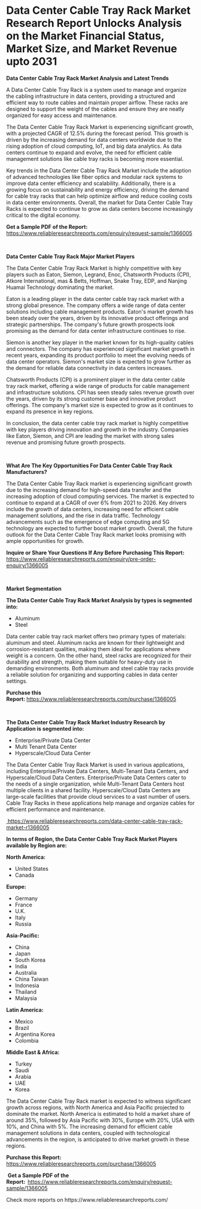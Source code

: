 <p><h1>Data Center Cable Tray Rack Market Research Report Unlocks Analysis on the Market Financial Status, Market Size, and Market Revenue upto 2031</h1></p><p><strong>Data Center Cable Tray Rack Market Analysis and Latest Trends</strong></p>
<p><p>A Data Center Cable Tray Rack is a system used to manage and organize the cabling infrastructure in data centers, providing a structured and efficient way to route cables and maintain proper airflow. These racks are designed to support the weight of the cables and ensure they are neatly organized for easy access and maintenance.</p><p>The Data Center Cable Tray Rack Market is experiencing significant growth, with a projected CAGR of 12.5% during the forecast period. This growth is driven by the increasing demand for data centers worldwide due to the rising adoption of cloud computing, IoT, and big data analytics. As data centers continue to expand and evolve, the need for efficient cable management solutions like cable tray racks is becoming more essential.</p><p>Key trends in the Data Center Cable Tray Rack Market include the adoption of advanced technologies like fiber optics and modular rack systems to improve data center efficiency and scalability. Additionally, there is a growing focus on sustainability and energy efficiency, driving the demand for cable tray racks that can help optimize airflow and reduce cooling costs in data center environments. Overall, the market for Data Center Cable Tray Racks is expected to continue to grow as data centers become increasingly critical to the digital economy.</p></p>
<p><strong>Get a Sample PDF of the Report:&nbsp;</strong> <a href="https://www.reliableresearchreports.com/enquiry/request-sample/1366005">https://www.reliableresearchreports.com/enquiry/request-sample/1366005</a></p>
<p>&nbsp;</p>
<p><strong>Data Center Cable Tray Rack Major Market Players</strong></p>
<p><p>The Data Center Cable Tray Rack Market is highly competitive with key players such as Eaton, Siemon, Legrand, Enoc, Chatsworth Products (CPI), Atkore International, mas & Betts, Hoffman, Snake Tray, EDP, and Nanjing Huamai Technology dominating the market. </p><p>Eaton is a leading player in the data center cable tray rack market with a strong global presence. The company offers a wide range of data center solutions including cable management products. Eaton's market growth has been steady over the years, driven by its innovative product offerings and strategic partnerships. The company's future growth prospects look promising as the demand for data center infrastructure continues to rise.</p><p>Siemon is another key player in the market known for its high-quality cables and connectors. The company has experienced significant market growth in recent years, expanding its product portfolio to meet the evolving needs of data center operators. Siemon's market size is expected to grow further as the demand for reliable data connectivity in data centers increases.</p><p>Chatsworth Products (CPI) is a prominent player in the data center cable tray rack market, offering a wide range of products for cable management and infrastructure solutions. CPI has seen steady sales revenue growth over the years, driven by its strong customer base and innovative product offerings. The company's market size is expected to grow as it continues to expand its presence in key regions.</p><p>In conclusion, the data center cable tray rack market is highly competitive with key players driving innovation and growth in the industry. Companies like Eaton, Siemon, and CPI are leading the market with strong sales revenue and promising future growth prospects.</p></p>
<p>&nbsp;</p>
<p><strong>What Are The Key Opportunities For Data Center Cable Tray Rack Manufacturers?</strong></p>
<p><p>The Data Center Cable Tray Rack market is experiencing significant growth due to the increasing demand for high-speed data transfer and the increasing adoption of cloud computing services. The market is expected to continue to expand at a CAGR of over 6% from 2021 to 2026. Key drivers include the growth of data centers, increasing need for efficient cable management solutions, and the rise in data traffic. Technology advancements such as the emergence of edge computing and 5G technology are expected to further boost market growth. Overall, the future outlook for the Data Center Cable Tray Rack market looks promising with ample opportunities for growth.</p></p>
<p><strong>Inquire or Share Your Questions If Any Before Purchasing This Report:</strong> <a href="https://www.reliableresearchreports.com/enquiry/pre-order-enquiry/1366005">https://www.reliableresearchreports.com/enquiry/pre-order-enquiry/1366005</a></p>
<p>&nbsp;</p>
<p><strong>Market Segmentation</strong></p>
<p><strong>The Data Center Cable Tray Rack Market Analysis by types is segmented into:</strong></p>
<p><ul><li>Aluminum</li><li>Steel</li></ul></p>
<p><p>Data center cable tray rack market offers two primary types of materials: aluminum and steel. Aluminum racks are known for their lightweight and corrosion-resistant qualities, making them ideal for applications where weight is a concern. On the other hand, steel racks are recognized for their durability and strength, making them suitable for heavy-duty use in demanding environments. Both aluminum and steel cable tray racks provide a reliable solution for organizing and supporting cables in data center settings.</p></p>
<p><strong>Purchase this Report:&nbsp;</strong><a href="https://www.reliableresearchreports.com/purchase/1366005">https://www.reliableresearchreports.com/purchase/1366005</a></p>
<p>&nbsp;</p>
<p><strong>The Data Center Cable Tray Rack Market Industry Research by Application is segmented into:</strong></p>
<p><ul><li>Enterprise/Private Data Center</li><li>Multi Tenant Data Center</li><li>Hyperscale/Cloud Data Center</li></ul></p>
<p><p>The Data Center Cable Tray Rack Market is used in various applications, including Enterprise/Private Data Centers, Multi-Tenant Data Centers, and Hyperscale/Cloud Data Centers. Enterprise/Private Data Centers cater to the needs of a single organization, while Multi-Tenant Data Centers host multiple clients in a shared facility. Hyperscale/Cloud Data Centers are large-scale facilities that provide cloud services to a vast number of users. Cable Tray Racks in these applications help manage and organize cables for efficient performance and maintenance.</p></p>
<p><a href="https://www.reliableresearchreports.com/data-center-cable-tray-rack-market-r1366005">&nbsp;https://www.reliableresearchreports.com/data-center-cable-tray-rack-market-r1366005</a></p>
<p><strong>In terms of Region, the Data Center Cable Tray Rack Market Players available by Region are:</strong></p>
<p>
    <p> <strong> North America: </strong>
        <ul>
            <li>United States</li>
            <li>Canada</li>
        </ul>
        </p> 
    <p> <strong> Europe: </strong>
        <ul>
            <li>Germany</li>
            <li>France</li>
            <li>U.K.</li>
            <li>Italy</li>
            <li>Russia</li>
        </ul>
        </p> 
    <p> <strong> Asia-Pacific: </strong>
        <ul>
            <li>China</li>
            <li>Japan</li>
            <li>South Korea</li>
            <li>India</li>
            <li>Australia</li>
            <li>China Taiwan</li>
            <li>Indonesia</li>
            <li>Thailand</li>
            <li>Malaysia</li>
        </ul>
        </p> 
    <p> <strong> Latin America: </strong>
        <ul>
            <li>Mexico</li>
            <li>Brazil</li>
            <li>Argentina Korea</li>
            <li>Colombia</li>
        </ul>
        </p> 
    <p> <strong> Middle East & Africa: </strong>
        <ul>
            <li>Turkey</li>
            <li>Saudi</li>
            <li>Arabia</li>
            <li>UAE</li>
            <li>Korea</li>
        </ul>
    </p>
    </p>
<p><p>The Data Center Cable Tray Rack market is expected to witness significant growth across regions, with North America and Asia Pacific projected to dominate the market. North America is estimated to hold a market share of around 35%, followed by Asia Pacific with 30%, Europe with 20%, USA with 10%, and China with 5%. The increasing demand for efficient cable management solutions in data centers, coupled with technological advancements in the region, is anticipated to drive market growth in these regions.</p></p>
<p><strong>Purchase this Report: </strong><a href="https://www.reliableresearchreports.com/purchase/1366005">https://www.reliableresearchreports.com/purchase/1366005</a></p>
<p>&nbsp;<strong>Get a Sample PDF of the Report:&nbsp;&nbsp;</strong><a href="https://www.reliableresearchreports.com/enquiry/request-sample/1366005">https://www.reliableresearchreports.com/enquiry/request-sample/1366005</a></p>
<p><strong></strong></p>
<p>Check more reports on https://www.reliableresearchreports.com/</p>